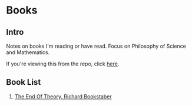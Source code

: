 # Books
## Intro
Notes on books I'm reading or have read. Focus on Philosophy of Science and Mathematics.

If you're viewing this from the repo, click [here](https://ejjaffe.github.io/ejaffe-books/).

## Book List
1. [The End Of Theory, Richard Bookstaber](https://ejjaffe.github.io/ejaffe-books/books/the_end_of_theory/main.html)
